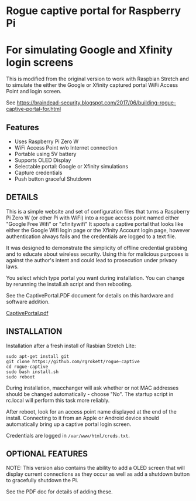 # Rogue captive portal for Raspberry Pi
# For simulating Google and Xfinity login screens

This is modified from the original version to work with Raspbian Stretch and to simulate the either the Google or Xfinity captured portal WiFi Access Point and login screen. 

See https://braindead-security.blogspot.com/2017/06/building-rogue-captive-portal-for.html

## Features 
- Uses Raspberry Pi Zero W
- WiFi Access Point w/o Internet connection
- Portable using 5V battery
- Supports OLED Display
- Selectable portal: Google or Xfinity simulations
- Capture credentials
- Push button graceful Shutdown 

## DETAILS
This is a simple website and set of configuration files that turns a Raspberry Pi Zero W (or other Pi with WiFi) into a rogue access point named either "Google Free Wifi" or "xfinitywifi" It spoofs a captive portal that looks like either the Google Wifi login page or the Xfinity Account login page, however authentication always fails and the credentials are logged to a text file.

It was designed to demonstrate the simplicity of offline credential grabbing and to educate about wireless security. Using this for malicious purposes is against the author's intent and could lead to prosecution under privacy laws.

You select which type portal you want during installation. You can change by rerunning the install.sh script and then rebooting.

See the CaptivePortal.PDF document for details on this hardware and software addition.

[CaptivePortal.pdf](/CaptivePortal.pdf)


## INSTALLATION
Installation after a fresh install of Rasbian Stretch Lite:
```
sudo apt-get install git
git clone https://github.com/rgrokett/rogue-captive
cd rogue-captive
sudo bash install.sh
sudo reboot
```

During installation, macchanger will ask whether or not MAC addresses should be changed automatically - choose "No". The startup script in rc.local will perform this task more reliably.

After reboot, look for an access point name displayed at the end of the install. Connecting to it from an Apple or Android device should automatically bring up a captive portal login screen.

Credentials are logged in `/var/www/html/creds.txt`.

## OPTIONAL FEATURES

NOTE: This version also contains the ability to add a OLED screen that will display current connections as they occur as well as add a shutdown button to gracefully shutdown the Pi.


See the PDF doc for details of adding these.



